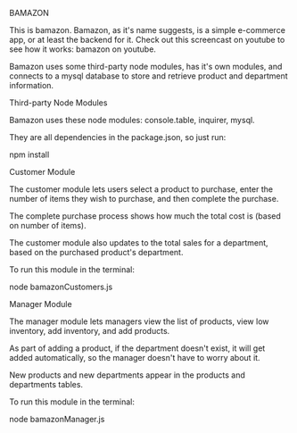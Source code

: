 BAMAZON

This is bamazon. Bamazon, as it's name suggests, is a simple e-commerce app, or at least the backend for it. Check out this screencast on youtube to see how it works: bamazon on youtube.

Bamazon uses some third-party node modules, has it's own modules, and connects to a mysql database to store and retrieve product and department information.

Third-party Node Modules

Bamazon uses these node modules: console.table, inquirer, mysql.

They are all dependencies in the package.json, so just run:

npm install

Customer Module

The customer module lets users select a product to purchase, enter the number of items they wish to purchase, and then complete the purchase.

The complete purchase process shows how much the total cost is (based on number of items).

The customer module also updates to the total sales for a department, based on the purchased product's department.

To run this module in the terminal:

node bamazonCustomers.js

Manager Module

The manager module lets managers view the list of products, view low inventory, add inventory, and add products.

As part of adding a product, if the department doesn't exist, it will get added automatically, so the manager doesn't have to worry about it.

New products and new departments appear in the products and departments tables.

To run this module in the terminal:

node bamazonManager.js


